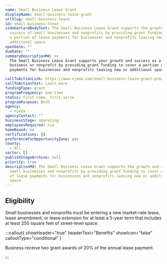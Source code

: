 ```yaml
---
name: Small Business Lease Grant
displayName: small-business-lease-grant
urlSlug: small-business-lease
id: small-business-lease
sidebarCardBodyText: The Small Business Lease Grant supports the growth and
  success of small businesses and nonprofits by providing grant funding to cover
  a portion of lease payments for businesses and nonprofits leasing new or
  additional space.
openDate: ""
dueDate: ""
summaryDescriptionMd: >+
  The Small Business Lease Grant supports your growth and success as a small
  business or nonprofit by providing grant funding to cover a portion of lease
  payments for businesses and nonprofits leasing new or additional space.

callToActionLink: https://www.njeda.com/small-business-lease-grant-program/
callToActionText: Learn more
fundingType: grant
programFrequency: one-time
status: first come, first serve
programPurpose: Both
agency:
  - njeda
agencyContact: ""
businessStage: operating
employeesRequired: n/a
homeBased: no
certifications: []
preferenceForOpportunityZone: yes
county:
  - All
sector: []
publishStageArchive: null
priority: true
descriptionMd: The Small Business Lease Grant supports the growth and success of
  small businesses and nonprofits by providing grant funding to cover a portion
  of lease payments for businesses and nonprofits leasing new or additional
  space.
---
```


## Eligibility

Small businesses and nonprofits must be entering a new market-rate lease, lease amendment, or lease extension for at least a 5-year term that includes at least 250 square feet of street-level space.

:::callout{ showHeader="true" headerText="Benefits" showIcon="false" calloutType="conditional" }

Business receive two grant awards of 20% of the annual lease payment.

:::
